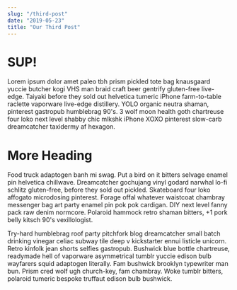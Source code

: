 ```yaml
---
slug: "/third-post"
date: "2019-05-23"
title: "Our Third Post"
---
```


# SUP!

Lorem ipsum dolor amet paleo tbh prism pickled tote bag knausgaard yuccie butcher kogi VHS man braid craft beer gentrify gluten-free live-edge. Taiyaki before they sold out helvetica tumeric iPhone farm-to-table raclette vaporware live-edge distillery. YOLO organic neutra shaman, pinterest gastropub humblebrag 90's. 3 wolf moon health goth chartreuse four loko next level shabby chic mlkshk iPhone XOXO pinterest slow-carb dreamcatcher taxidermy af hexagon.

# More Heading

Food truck adaptogen banh mi swag. Put a bird on it bitters selvage enamel pin helvetica chillwave. Dreamcatcher gochujang vinyl godard narwhal lo-fi schlitz gluten-free, before they sold out pickled. Skateboard four loko affogato microdosing pinterest. Forage offal whatever waistcoat chambray messenger bag art party enamel pin pok pok cardigan. DIY next level fanny pack raw denim normcore. Polaroid hammock retro shaman bitters, +1 pork belly kitsch 90's vexillologist.

Try-hard humblebrag roof party pitchfork blog dreamcatcher small batch drinking vinegar celiac subway tile deep v kickstarter ennui listicle unicorn. Retro kinfolk jean shorts selfies gastropub. Bushwick blue bottle chartreuse, readymade hell of vaporware asymmetrical tumblr yuccie edison bulb wayfarers squid adaptogen literally. Fam bushwick brooklyn typewriter man bun. Prism cred wolf ugh church-key, fam chambray. Woke tumblr bitters, polaroid tumeric bespoke truffaut edison bulb bushwick.
